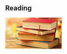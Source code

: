 


## Reading 

[<a href="reading.md"><img src="books_thumbnail.jpeg" 
    height="100"></a>](reading.md)


